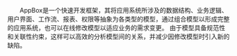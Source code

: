 &emsp;&emsp;AppBox是一个快速开发框架，其将应用系统所涉及的数据结构、业务逻辑、用户界面、工作流、报表、权限等抽象为各类型的模型，通过组合模型以形成完整的应用系统，也可以在线修改模型以适应业务的需求变更。
由于模型具备规范性和关联性约束，这样可以高效的分析模型间的关系，并减少因修改模型时引入新的缺陷。
